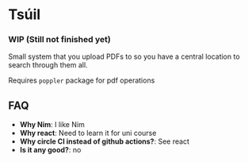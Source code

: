 # Tsúil

### WIP (Still not finished yet)

Small system that you upload PDFs to so you have a central location to search through them all.


Requires `poppler` package for pdf operations


## FAQ

 - **Why Nim**: I like Nim
 - **Why react**: Need to learn it for uni course
 - **Why circle CI instead of github actions?**: See react
 - **Is it any good?**: no
